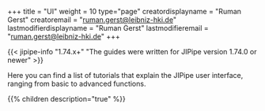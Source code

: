 +++
title = "UI"
weight = 10
type="page"
creatordisplayname = "Ruman Gerst"
creatoremail = "ruman.gerst@leibniz-hki.de"
lastmodifierdisplayname = "Ruman Gerst"
lastmodifieremail = "ruman.gerst@leibniz-hki.de"
+++

{{< jipipe-info "1.74.x+" "The guides were written for JIPipe version 1.74.0 or newer" >}}

Here you can find a list of tutorials that explain the JIPipe user interface, ranging from basic to advanced functions.

{{% children description="true" %}}